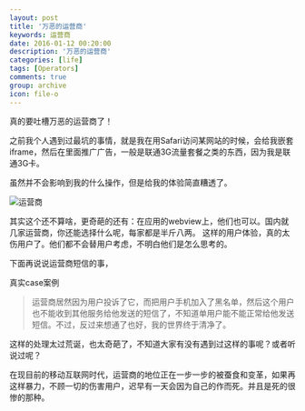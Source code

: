 ```yaml
---
layout: post
title: '万恶的运营商'
keywords: 运营商
date: 2016-01-12 00:20:00
description: '万恶的运营商'
categories: [life]
tags: [Operators]
comments: true
group: archive
icon: file-o
---
```


真的要吐槽万恶的运营商了！

之前我个人遇到过最坑的事情，就是我在用Safari访问某网站的时候，会给我嵌套iframe，然后在里面推广广告，一般是联通3G流量套餐之类的东西，因为我是联通3G卡。

虽然并不会影响到我的什么操作，但是给我的体验简直糟透了。

![运营商](http://i.ce.cn/ce/yd/gd/201405/12/W020140512339068820280.jpg)

<!--more-->

其实这个还不算啥，更奇葩的还有：在应用的webview上，他们也可以。国内就几家运营商，你还能选择什么呢，每家都是半斤八两。
这样的用户体验，真的太伤用户了。他们都不会替用户考虑，不明白他们是怎么思考的。


下面再说说运营商短信的事，

真实case案例

>运营商居然因为用户投诉了它，而把用户手机加入了黑名单，然后这个用户也不能收到其他服务给他发送的短信了，不知道单用户能不能正常给他发送短信。不过，反过来想通了也好，我的世界终于清净了。

这样的处理太过荒诞，也太奇葩了，不知道大家有没有遇到过这样的事呢？或者听说过呢？

在现目前的移动互联网时代，运营商的地位正在一步一步的被蚕食和变革，如果再这样暴力，不顾一切的伤害用户，迟早有一天会因为自己的作而死。并且是死的很惨的那种。